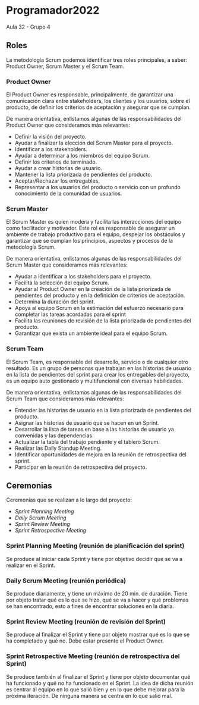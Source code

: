 # Programador2022
Aula 32 - Grupo 4

## Roles

La metodología Scrum podemos identificar tres roles principales, a saber: Product Owner, Scrum Master y el Scrum Team. 

### Product Owner

El Product Owner es responsable, principalmente, de garantizar una comunicación clara entre stakeholders, los clientes y los usuarios, sobre el producto, de definir los criterios de aceptación y asegurar que se cumplan.

De manera orientativa, enlistamos algunas de las responsabilidades del Product Owner que consideramos más relevantes:
- Definir la visión del proyecto.
- Ayudar a finalizar la elección del Scrum Master para el proyecto.
- Identificar a los stakeholders.
- Ayudar a determinar a los miembros del equipo Scrum.
- Definir los criterios de terminado.
- Ayudar a crear historias de usuario.
- Mantener la lista priorizada de pendientes del producto.
- Aceptar/Rechazar los entregables.
- Representar a los usuarios del producto o servicio con un profundo conocimiento de la comunidad de usuarios.

### Scrum Master

El Scrum Master es quien modera y facilita las interacciones del equipo como facilitador y motivador. Este rol es responsable de asegurar un ambiente de trabajo productivo para el equipo, despejar los obstáculos y garantizar que se cumplan los principios, aspectos y procesos de la metodología Scrum.

De manera orientativa, enlistamos algunas de las responsabilidades del Scrum Master que consideramos más relevantes:
- Ayudar a identificar a los stakeholders para el proyecto.
- Facilita la selección del equipo Scrum.
- Ayudar al Product Owner en la creación de la lista priorizada de pendientes del producto y en la definición de criterios de aceptación.
- Determina la duración del sprint.
- Apoya al equipo Scrum en la estimación del esfuerzo necesario para completar las tareas acordadas para el sprint
- Facilita las reuniones de revisión de la lista priorizada de pendientes del producto.
- Garantizar que exista un ambiente ideal para el equipo Scrum.

### Scrum Team

El Scrum Team, es responsable del desarrollo, servicio o de cualquier otro resultado. Es un grupo de personas que trabajan en las historias de usuario en la lista de pendientes del sprint para crear los entregables del proyecto, es un equipo auto gestionado y multifuncional con diversas habilidades.

De manera orientativa, enlistamos algunas de las responsabilidades del Scrum Team que consideramos más relevantes:
- Entender las historias de usuario en la lista priorizada de pendientes del producto.
- Asignar las historias de usuario que se hacen en un Sprint.
- Desarrollar la lista de tareas en base a las historias de usuario ya convenidas y las dependencias.
- Actualizar la tabla del trabajo pendiente y el tablero Scrum.
- Realizar las Daily Standup Meeting.
- Identificar oportunidades de mejora en la reunión de retrospectiva del sprint.
- Participar en la reunión de retrospectiva del proyecto.


## Ceremonias

Ceremonias que se realizan a lo largo del proyecto:
+ _Sprint Planning Meeting_
+ _Daily Scrum Meeting_
+ _Sprint Review Meeting_
+ _Sprint Retrospective Meeting_

### Sprint Planning Meeting (reunión de planificación del sprint)

Se produce al iniciar cada Sprint y tiene por objetivo decidir que se va a realizar en el Sprint.

### Daily Scrum Meeting (reunión periódica)

Se produce diariamente, y tiene un máximo de 20 min. de duración. Tiene por objeto tratar qué es lo que se hizo, qué se va a hacer y
qué problemas se han encontrado, esto a fines de encontrar soluciones en la diaria.

### Sprint Review Meeting (reunión de revisión del Sprint)

Se produce al finalizar el Sprint y tiene por objeto mostrar qué es lo que se ha completado y qué no. Debe estar presente el Product Owner.

### Sprint Retrospective Meeting (reunión de retrospectiva del Sprint)

Se produce también al finalizar el Sprint y tiene por objeto documentar qué ha funcionado y qué no ha funcionado en el Sprint.
La idea de dicha reunión es centrar al equipo en lo que salió bien y en lo que debe mejorar para la próxima iteración. 
De ninguna manera se centra en lo que salió mal.
